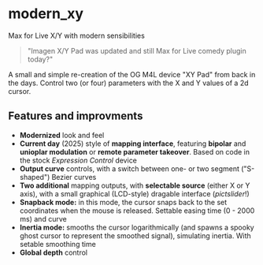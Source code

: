 # modern_xy
Max for Live X/Y with modern sensibilities

> "Imagen X/Y Pad was updated and still Max for Live comedy plugin today?"

A small and simple re-creation of the OG M4L device "XY Pad" from back in the days.
Control two (or four) parameters with the X and Y values of a 2d cursor.

## Features and improvments

- **Modernized** look and feel
- **Current day** (2025) style of **mapping interface**, featuring **bipolar** and **unioplar modulation** or **remote parameter takeover**. Based on code in the stock _Expression Control_ device
- **Output curve** controls, with a switch between one- or two segment ("S-shaped") Bezier curves
- **Two additional** mapping outputs, with **selectable source** (either X or Y axis), with a small graphical (LCD-style) dragable interface (_pictslider_!)
- **Snapback mode:** in this mode, the cursor snaps back to the set coordinates when the mouse is released. Settable easing time (0 - 2000 ms) and curve
- **Inertia mode:** smooths the cursor logarithmically (and spawns a spooky ghost cursor to represent the smoothed signal), simulating inertia. With setable smoothing time
- **Global depth** control
